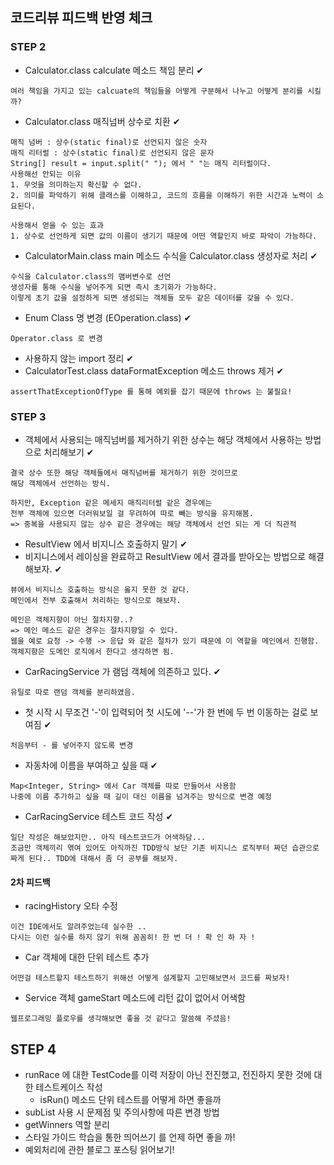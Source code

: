 ## 코드리뷰 피드백 반영 체크

### STEP 2
- Calculator.class calculate 메소드 책임 분리 ✔
```
여러 책임을 가지고 있는 calcuate의 책임들을 어떻게 구분해서 나누고 어떻게 분리를 시킬까?
```
- Calculator.class 매직넘버 상수로 치환 ✔
```
매직 넘버 : 상수(static final)로 선언되지 않은 숫자
매직 리터럴 : 상수(static final)로 선언되지 않은 문자
String[] result = input.split(" "); 에서 " "는 매직 리터럴이다.
사용해선 안되는 이유
1. 무엇을 의미하는지 확신할 수 없다.
2. 의미를 파악하기 위해 클래스를 이해하고, 코드의 흐름을 이해하기 위한 시간과 노력이 소요된다.

사용해서 얻을 수 있는 효과
1. 상수로 선언하게 되면 값의 이름이 생기기 때문에 어떤 역할인지 바로 파악이 가능하다.
```
- CalculatorMain.class main 메소드 수식을 Calculator.class 생성자로 처리 ✔
```
수식을 Calculator.class의 맴버변수로 선언
생성자를 통해 수식을 넣어주게 되면 즉시 초기화가 가능하다.
이렇게 초기 값을 설정하게 되면 생성되는 객체들 모두 같은 데이터를 갖을 수 있다.
```
- Enum Class 명 변경 (EOperation.class) ✔
```
Operator.class 로 변경
```
- 사용하지 않는 import 정리 ✔
- CalculatorTest.class dataFormatException 메소드 throws 제거 ✔
```
assertThatExceptionOfType 를 통해 예외를 잡기 때문에 throws 는 불필요!
```

### STEP 3
 - 객체에서 사용되는 매직넘버를 제거하기 위한 상수는 해당 객체에서 사용하는 방법으로 처리해보기 ✔
```
결국 상수 또한 해당 객체들에서 매직넘버를 제거하기 위한 것이므로
해당 객체에서 선언하는 방식.

하지만, Exception 같은 메세지 매직리터럴 같은 경우에는
전부 객체에 있으면 더러워보일 걸 우려하여 따로 빼는 방식을 유지해봄.
=> 중복을 사용되지 않는 상수 같은 경우에는 해당 객체에서 선언 되는 게 더 직관적
```

 - ResultView 에서 비지니스 호출하지 말기 ✔
 - 비지니스에서 레이싱을 완료하고 ResultView 에서 결과를 받아오는 방법으로 해결해보자. ✔
```
뷰에서 비지니스 호출하는 방식은 옳지 못한 것 같다.
메인에서 전부 호출해서 처리하는 방식으로 해보자.

메인은 객체지향이 아닌 절차지향..?
=> 메인 메소드 같은 경우는 절차지향일 수 있다.
웹을 예로 요청 -> 수행 -> 응답 와 같은 절차가 있기 때문에 이 역할을 메인에서 진행함.
객체지향은 도메인 로직에서 한다고 생각하면 됨.
```

 - CarRacingService 가 램덤 객체에 의존하고 있다. ✔
```
유틸로 따로 랜덤 객체를 분리하였음.
```

 - 첫 시작 시 무조건 '-'이 입력되어 첫 시도에 '--'가 한 번에 두 번 이동하는 걸로 보여짐 ✔
```
처음부터 - 를 넣어주지 않도록 변경
```

 - 자동차에 이름을 부여하고 싶을 때 ✔
```
Map<Integer, String> 에서 Car 객체를 따로 만들어서 사용함
나중에 이름 추가하고 싶을 때 길이 대신 이름을 넘겨주는 방식으로 변경 예정
```


 - CarRacingService 테스트 코드 작성 ✔
```
일단 작성은 해보았지만.. 아직 테스트코드가 어색하담...
조금만 객체끼리 엮여 있어도 아직까진 TDD방식 보단 기존 비지니스 로직부터 짜던 습관으로
짜게 된다.. TDD에 대해서 좀 더 공부를 해보자.
```

#### 2차 피드백
 - racingHistory 오타 수정
```
이건 IDE에서도 알려주었는데 실수한 ..
다시는 이런 실수를 하지 않기 위해 꼼꼼히! 한 번 더 ! 확 인 하 자 !
```

- Car 객체에 대한 단위 테스트 추가
```
어떤걸 테스트할지 테스트하기 위해선 어떻게 설계할지 고민해보면서 코드를 짜보자!
```

- Service 객체 gameStart 메소드에 리턴 값이 없어서 어색함
```
웹프로그래밍 플로우를 생각해보면 좋을 것 같다고 말씀해 주셨음!
```

## STEP 4
- runRace 에 대한 TestCode를 이력 저장이 아닌 전진했고, 전진하지 못한 것에 대한 테스트케이스 작성
    - isRun() 메소드 단위 테스트를 어떻게 하면 좋을까
- subList 사용 시 문제점 및 주의사항에 따른 변경 방법
- getWinners 역할 분리
- 스타일 가이드 학습을 통한 띄어쓰기 를 언제 하면 좋을 까!
- 예외처리에 관한 블로그 포스팅 읽어보기!
